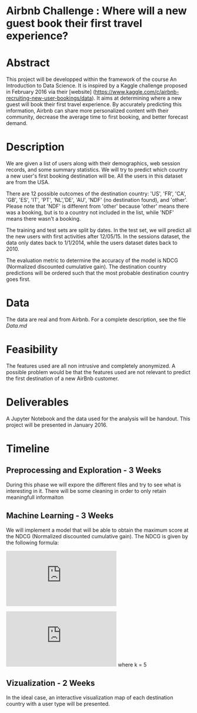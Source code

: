 # Airbnb Challenge : Where will a new guest book their first travel experience?

# Abstract

This project will be developped within the framework of the course An Introduction to Data Science.
It is inspired by a Kaggle challenge proposed in February 2016 via their [website] (https://www.kaggle.com/c/airbnb-recruiting-new-user-bookings/data).
It aims at determining where a new guest will book their first travel experience.
By accurately predicting this information, Airbnb can share more personalized content with their community, decrease the average time to first booking, and better forecast demand.

# Description

We are given a list of users along with their demographics, web session records, and some summary statistics. We will try to predict which country a new user's first booking destination will be. All the users in this dataset are from the USA.

There are 12 possible outcomes of the destination country: 'US', 'FR', 'CA', 'GB', 'ES', 'IT', 'PT', 'NL','DE', 'AU', 'NDF' (no destination found), and 'other'. Please note that 'NDF' is different from 'other' because 'other' means there was a booking, but is to a country not included in the list, while 'NDF' means there wasn't a booking.

The training and test sets are split by dates. In the test set, we will predict all the new users with first activities after 12/05/15. In the sessions dataset, the data only dates back to 1/1/2014, while the users dataset dates back to 2010.

The evaluation metric to determine the accuracy of the model is NDCG (Normalized discounted cumulative gain). The destination country predictions will be ordered such that the most probable destination country goes first.

# Data
The data are real and from Airbnb. For a complete description, see the file *Data.md*

# Feasibility 

The features used are all non intrusive and completely anonymized. 
A possible problem would be that the features used are not relevant to predict the first destination of a new AirBnb customer. 

# Deliverables

A Jupyter Notebook and the data used for the analysis will be handout. 
This project will be presented in January 2016.

# Timeline
## Preprocessing and Exploration - 3 Weeks
During this phase we will expore the different files and try to see what is interesting in it. There will be some cleaning in order to only retain meaningfull informaiton

## Machine Learning - 3 Weeks
We will implement a model that will be able to obtain the maximum score at the  NDCG (Normalized discounted cumulative gain). The NDCG is given by the following formula:

![equation](http://latex.codecogs.com/gif.latex?DCG_k%3D%5Csum_%7Bi%3D1%7D%5Ek%5Cfrac%7B2%5E%7Brel_i%7D-1%7D%7B%5Clog_2%7B%5Cleft%28i+1%5Cright%29%7D%7D)

![equation](http://latex.codecogs.com/gif.latex?nDCG_k%3D%5Cfrac%7BDCG_k%7D%7BIDCG_k%7D)
where k = 5

## Vizualization - 2 Weeks
In the ideal case, an interactive visualization map of each destination country with a user type will be presented.   
